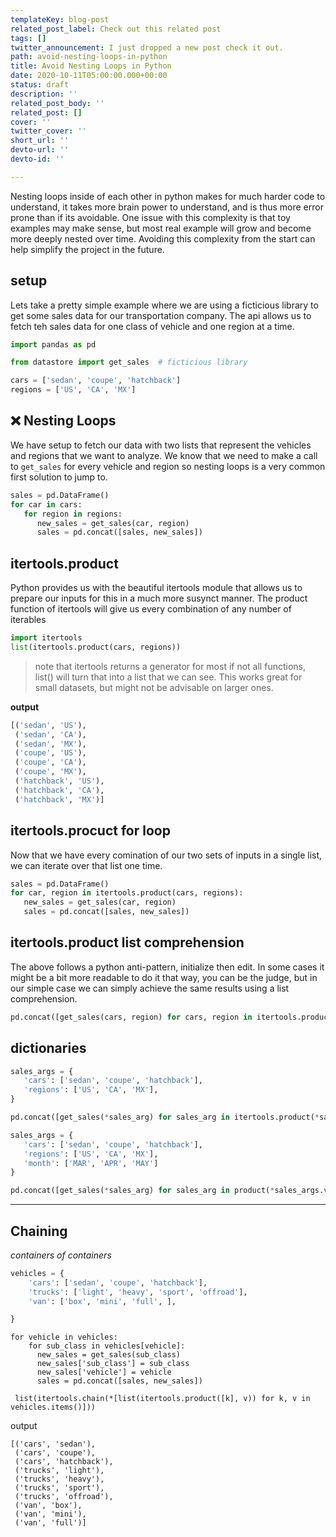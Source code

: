 ```yaml
---
templateKey: blog-post
related_post_label: Check out this related post
tags: []
twitter_announcement: I just dropped a new post check it out.
path: avoid-nesting-loops-in-python
title: Avoid Nesting Loops in Python
date: 2020-10-11T05:00:00.000+00:00
status: draft
description: ''
related_post_body: ''
related_post: []
cover: ''
twitter_cover: ''
short_url: ''
devto-url: ''
devto-id: ''

---
```

Nesting loops inside of each other in python makes for much harder code to understand, it takes more brain power to understand, and is thus more error prone than if its avoidable.  One issue with this complexity is that toy examples may make sense, but most real example will grow and become more deeply nested over time.  Avoiding this complexity from the start can help simplify the project in the future.


## setup

Lets take a pretty simple example where we are using a ficticious library to get some sales data for our transportation company.  The api allows us to fetch teh sales data for one class of vehicle and one region at a time.

``` python
import pandas as pd

from datastore import get_sales  # ficticious library

cars = ['sedan', 'coupe', 'hatchback']
regions = ['US', 'CA', 'MX']
```

## ❌ Nesting Loops

We have setup to fetch our data with two lists that represent the vehicles and regions that we want to analyze.  We know that we need to make a call to `get_sales` for every vehicle and region so nesting loops is a very common first solution to jump to.

``` python
sales = pd.DataFrame()
for car in cars:
   for region in regions:
      new_sales = get_sales(car, region)
      sales = pd.concat([sales, new_sales])
```

## itertools.product

Python provides us with the beautiful itertools module that allows us to prepare our inputs for this in a much more susynct manner.  The product function of itertools will give us every combination of any number of iterables

``` python
import itertools
list(itertools.product(cars, regions))
```

> note that itertools returns a generator for most if not all functions, list() will turn that into a list that we can see.  This works great for small datasets, but might not be advisable on larger ones.

**output**
``` python
[('sedan', 'US'),
 ('sedan', 'CA'),
 ('sedan', 'MX'),
 ('coupe', 'US'),
 ('coupe', 'CA'),
 ('coupe', 'MX'),
 ('hatchback', 'US'),
 ('hatchback', 'CA'),
 ('hatchback', 'MX')]
```

## itertools.procuct for loop

Now that we have every comination of our two sets of inputs in a single list, we can iterate over that list one time.

``` python
sales = pd.DataFrame()
for car, region in itertools.product(cars, regions):
   new_sales = get_sales(car, region)
   sales = pd.concat([sales, new_sales])
```

## itertools.product list comprehension

The above follows a python anti-pattern, initialize then edit.  In some cases it might be a bit more readable to do it that way, you can be the judge, but in our simple case we can simply achieve the same results using a list comprehension.

``` python
pd.concat([get_sales(cars, region) for cars, region in itertools.product(cars, regions)])
```
## dictionaries

``` python
sales_args = {
   'cars': ['sedan', 'coupe', 'hatchback'],
   'regions': ['US', 'CA', 'MX'],
}

pd.concat([get_sales(*sales_arg) for sales_arg in itertools.product(*sales_args.values())])
```

``` python
sales_args = {
   'cars': ['sedan', 'coupe', 'hatchback'],
   'regions': ['US', 'CA', 'MX'],
   'month': ['MAR', 'APR', 'MAY']
}

pd.concat([get_sales(*sales_arg) for sales_arg in product(*sales_args.values())])
```

---

## Chaining
_containers of containers_

``` python
vehicles = {
	'cars': ['sedan', 'coupe', 'hatchback'],
    'trucks': ['light', 'heavy', 'sport', 'offroad'],
    'van': ['box', 'mini', 'full', ],

}
```

```
for vehicle in vehicles:
	for sub_class in vehicles[vehicle]:
      new_sales = get_sales(sub_class)
      new_sales['sub_class'] = sub_class
      new_sales['vehicle'] = vehicle
      sales = pd.concat([sales, new_sales])
```

```
 list(itertools.chain(*[list(itertools.product([k], v)) for k, v in vehicles.items()]))
```

output
```
[('cars', 'sedan'),
 ('cars', 'coupe'),
 ('cars', 'hatchback'),
 ('trucks', 'light'),
 ('trucks', 'heavy'),
 ('trucks', 'sport'),
 ('trucks', 'offroad'),
 ('van', 'box'),
 ('van', 'mini'),
 ('van', 'full')]
 ```
